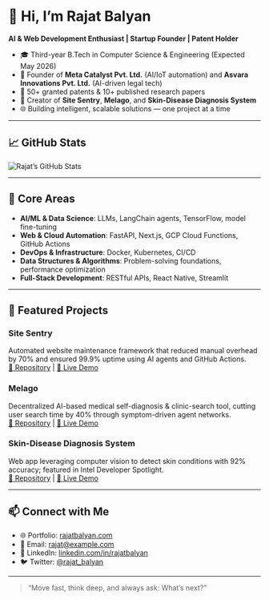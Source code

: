 <!-- Rajat Balyan’s GitHub Profile README -->

# 👋 Hi, I’m Rajat Balyan

**AI & Web Development Enthusiast | Startup Founder | Patent Holder**

- 🎓 Third-year B.Tech in Computer Science & Engineering (Expected May 2026)
- 🚀 Founder of **Meta Catalyst Pvt. Ltd.** (AI/IoT automation) and **Asvara Innovations Pvt. Ltd.** (AI-driven legal tech)
- 📜 50+ granted patents & 10+ published research papers
- 🔧 Creator of **Site Sentry**, **Melago**, and **Skin-Disease Diagnosis System**
- 🌐 Building intelligent, scalable solutions — one project at a time

---

## 📈 GitHub Stats

![Rajat’s GitHub Stats](https://github-readme-stats.vercel.app/api?username=rajatbalyan&show_icons=true&theme=radical)

---

## 💼 Core Areas

- **AI/ML & Data Science**: LLMs, LangChain agents, TensorFlow, model fine-tuning
- **Web & Cloud Automation**: FastAPI, Next.js, GCP Cloud Functions, GitHub Actions
- **DevOps & Infrastructure**: Docker, Kubernetes, CI/CD
- **Data Structures & Algorithms**: Problem-solving foundations, performance optimization
- **Full-Stack Development**: RESTful APIs, React Native, Streamlit

---

## 🚀 Featured Projects

### Site Sentry  
Automated website maintenance framework that reduced manual overhead by 70% and ensured 99.9% uptime using AI agents and GitHub Actions.  
[📁 Repository](https://github.com/rajatbalyan/site-sentry) | [🔗 Live Demo](#)

### Melago  
Decentralized AI-based medical self-diagnosis & clinic-search tool, cutting user search time by 40% through symptom-driven agent networks.  
[📁 Repository](https://github.com/rajatbalyan/melago) | [🔗 Live Demo](#)

### Skin-Disease Diagnosis System  
Web app leveraging computer vision to detect skin conditions with 92% accuracy; featured in Intel Developer Spotlight.  
[📁 Repository](https://github.com/rajatbalyan/skin-diagnosis) | [🔗 Live Demo](#)

---

## 📫 Connect with Me

- 🌐 Portfolio: [rajatbalyan.com](https://rajatbalyan.com)  
- 📧 Email: rajat@example.com  
- 🔗 LinkedIn: [linkedin.com/in/rajatbalyan](https://linkedin.com/in/rajatbalyan)  
- 🐦 Twitter: [@rajat_balyan](https://twitter.com/rajat_balyan)

---

> “Move fast, think deep, and always ask: What’s next?”
